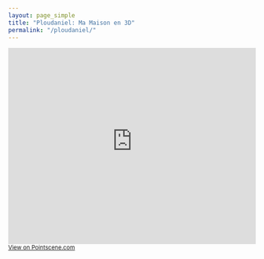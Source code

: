 ```yaml
---
layout: page_simple
title: "Ploudaniel: Ma Maison en 3D"
permalink: "/ploudaniel/"
---
```



<iframe src="https://ronanpaugam.pointscene.com/scene/1365f40e/frame/?op=fly_to&cam_pos=-3.114,17.935,49.018&look_at=-3.114,17.935,-22.266" width="100%" height="400" frameBorder="0" allowfullscreen="true"></iframe><br><small><a href="https://ronanpaugam.pointscene.com/scene/1365f40e/">View on Pointscene.com</a></small>
